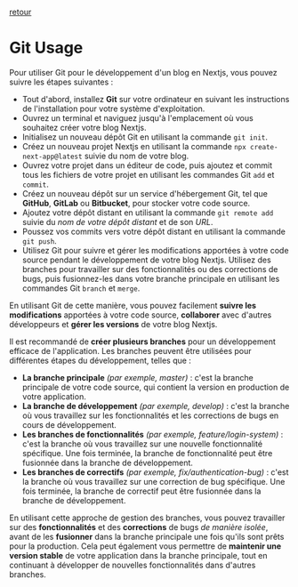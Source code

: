 [retour](./README.md)

# Git Usage

Pour utiliser Git pour le développement d'un blog en Nextjs, vous pouvez suivre les étapes suivantes :

- Tout d'abord, installez __Git__ sur votre ordinateur en suivant les instructions de l'installation pour votre système d'exploitation.
- Ouvrez un terminal et naviguez jusqu'à l'emplacement où vous souhaitez créer votre blog Nextjs.
- Initialisez un nouveau dépôt Git en utilisant la commande `git init`.
- Créez un nouveau projet Nextjs en utilisant la commande `npx create-next-app@latest` suivie du nom de votre blog.
- Ouvrez votre projet dans un éditeur de code, puis ajoutez et commit tous les fichiers de votre projet en utilisant les commandes Git `add` et `commit`.
- Créez un nouveau dépôt sur un service d'hébergement Git, tel que __GitHub__, __GitLab__ ou __Bitbucket__, pour stocker votre code source.
- Ajoutez votre dépôt distant en utilisant la commande `git remote add` suivie du *nom de votre dépôt distant* et de son *URL*.
- Poussez vos commits vers votre dépôt distant en utilisant la commande `git push`.
- Utilisez Git pour suivre et gérer les modifications apportées à votre code source pendant le développement de votre blog Nextjs. Utilisez des branches pour travailler sur des fonctionnalités ou des corrections de bugs, puis fusionnez-les dans votre branche principale en utilisant les commandes Git `branch` et `merge`.

En utilisant Git de cette manière, vous pouvez facilement __suivre les modifications__ apportées à votre code source, __collaborer__ avec d'autres développeurs et __gérer les versions__ de votre blog Nextjs.

Il est recommandé de __créer plusieurs branches__ pour un développement efficace de l'application. Les branches peuvent être utilisées pour différentes étapes du développement, telles que :

- __La branche principale__ *(par exemple, master)* : c'est la branche principale de votre code source, qui contient la version en production de votre application.
- __La branche de développement__ *(par exemple, develop)* : c'est la branche où vous travaillez sur les fonctionnalités et les corrections de bugs en cours de développement.
- __Les branches de fonctionnalités__ *(par exemple, feature/login-system)* : c'est la branche où vous travaillez sur une nouvelle fonctionnalité spécifique. Une fois terminée, la branche de fonctionnalité peut être fusionnée dans la branche de développement.
- __Les branches de correctifs__ *(par exemple, fix/authentication-bug)* : c'est la branche où vous travaillez sur une correction de bug spécifique. Une fois terminée, la branche de correctif peut être fusionnée dans la branche de développement.

En utilisant cette approche de gestion des branches, vous pouvez travailler sur des __fonctionnalités__ et des __corrections__ de bugs *de manière isolée*, avant de les __fusionner__ dans la branche principale une fois qu'ils sont prêts pour la production. Cela peut également vous permettre de __maintenir une version stable__ de votre application dans la branche principale, tout en continuant à développer de nouvelles fonctionnalités dans d'autres branches.
